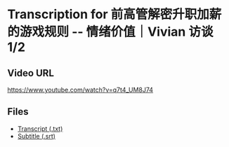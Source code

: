 # Transcription for 前高管解密升职加薪的游戏规则 -- 情绪价值｜Vivian 访谈 1/2
## Video URL
https://www.youtube.com/watch?v=q7t4_UM8J74
 
## Files
- [Transcript (.txt)](./transcript.txt)
- [Subtitle (.srt)](./transcript.srt)
